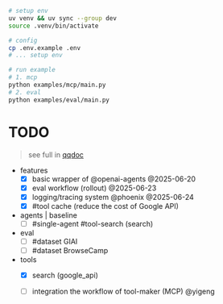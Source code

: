 

```sh
# setup env
uv venv && uv sync --group dev
source .venv/bin/activate

# config
cp .env.example .env
# ... setup env

# run example
# 1. mcp
python examples/mcp/main.py
# 2. eval
python examples/eval/main.py
```

# TODO
> see full in [qqdoc](https://doc.weixin.qq.com/smartsheet/s3_AcMATAZtAPIuFWU7og0T16lnjNLwZ?scode=AJEAIQdfAAojkV21HAAcMATAZtAPI&tab=q979lj&viewId=vukaF8)

- features
    - [x] basic wrapper of @openai-agents @2025-06-20
    - [x] eval workflow (rollout) @2025-06-23
    - [x] logging/tracing system @phoenix @2025-06-24
    - [x] #tool cache (reduce the cost of Google API)
- agents | baseline
    - [ ] #single-agent #tool-search (search)
- eval
    - [ ] #dataset GIAI
    - [ ] #dataset BrowseCamp
- tools
    - [x] search (google_api)
    - [ ] integration the workflow of tool-maker (MCP) @yigeng

